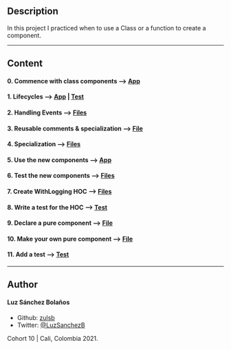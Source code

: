 ## Description

In this project I practiced when to use a Class or a function to create a component.

---
## Content

#### 0. Commence with class components --> [App](./task_0/dashboard/src/App/App.js)
#### 1. Lifecycles --> [App](./task_1/dashboard/src/App/App.js) | [Test](./task_1/dashboard/src/App/App.test.js)
#### 2. Handling Events --> [Files](./task_2/dashboard/src/Notifications/)
#### 3. Reusable comments & specialization --> [File](./task_3/dashboard/src/BodySection/BodySection.js)
#### 4. Specialization --> [Files](./task_3/dashboard/src/BodySection/)
#### 5. Use the new components --> [App](./task_3/dashboard/src/App/App.js)
#### 6. Test the new components --> [Files](./task_3/dashboard/src/BodySection/)
#### 7. Create WithLogging HOC --> [Files](./task_4/dashboard/src/HOC/WithLogging.js)
#### 8. Write a test for the HOC --> [Test](./task_4/dashboard/src/HOC/WithLogging.test.js)
#### 9. Declare a pure component --> [File](./task_5/dashboard/src/Notifications/NotificationItem.js)
#### 10. Make your own pure component --> [File](./task_5/dashboard/src/Notifications/Notifications.js)
#### 11. Add a test --> [Test](./task_5/dashboard/src/Notifications/Notifications.test.js)

---

## Author
#### Luz Sánchez Bolaños
- Github: [zulsb](https://github.com/zulsb)
- Twitter: [@LuzSanchezB](https://twitter.com/LuzSanchezB)

Cohort 10 | Cali, Colombia 2021.
